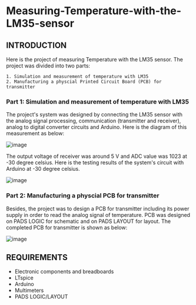 # Measuring-Temperature-with-the-LM35-sensor
## INTRODUCTION
Here is the project of measuring Temperature with the LM35 sensor. The project was divided into two parts:

    1. Simulation and measurement of temperature with LM35
    2. Manufacturing a physcial Printed Circuit Board (PCB) for transmitter
    
### Part 1: Simulation and measurement of temperature with LM35
The project's system was designed by connecting the LM35 sensor with the analog signal processing, communication (transmitter and receiver), analog to digital converter circuits and Arduino. Here is the diagram of this measurement as below:

![image](https://github.com/Yendang1206/Measuring-Temperature-with-the-LM35-sensor/assets/86560239/454f2534-03bd-4119-a4b7-f03401f7105b)

The output voltage of receiver was around 5 V and ADC value was 1023 at -30 degree celsius. Here is the testing results of the system's circuit with Arduino at -30 degree celsius.

![image](https://github.com/Yendang1206/Measuring-Temperature-with-the-LM35-sensor/assets/86560239/a7aa4ad0-e8d4-4e2a-b141-bf4924f8f53d)

### Part 2: Manufacturing a physcial PCB for transmitter
Besides, the project was to design a PCB for transmitter including its power supply in order to read the analog signal of temperature. PCB was designed on PADS LOGIC for schematic and on PADS LAYOUT for layout. The completed PCB for transmitter is shown as below:

![image](https://github.com/Yendang1206/Measuring-Temperature-with-the-LM35-sensor/assets/86560239/622c72a4-06c7-4e2c-bc3d-ed40097002c3)

## REQUIREMENTS
- Electronic components and breadboards
- LTspice
- Arduino
- Multimeters
- PADS LOGIC/LAYOUT

